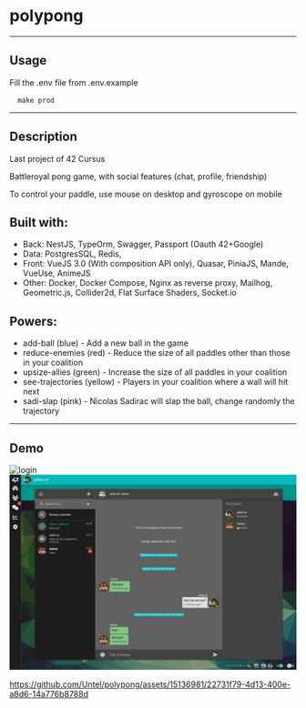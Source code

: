 # polypong
---

## Usage

Fill the .env file from .env.example
```
  make prod
```
---

## Description
Last project of 42 Cursus

Battleroyal pong game, with social features (chat, profile, friendship)

To control your paddle, use mouse on desktop and gyroscope on mobile

## Built with:
  - Back: NestJS, TypeOrm, Swagger, Passport (Oauth 42+Google)
  - Data: PostgresSQL, Redis,
  - Front: VueJS 3.0 (With composition API only), Quasar, PiniaJS, Mande, VueUse, AnimeJS
  - Other: Docker, Docker Compose, Nginx as reverse proxy, Mailhog, Geometric.js, Collider2d, Flat Surface Shaders, Socket.io

## Powers:
- add-ball (blue) - Add a new ball in the game
- reduce-enemies (red) - Reduce the size of all paddles other than those in your coalition
- upsize-allies (green) - Increase the size of all paddles in your coalition
- see-trajectories (yellow) - Players in your coalition where a wall will hit next
- sadi-slap (pink) - Nicolas Sadirac will slap the ball, change randomly the trajectory

---
## Demo
![login](./polypong_login.gif)
![inbox](./polypong_inbox.png)

https://github.com/Untel/polypong/assets/15136981/22731f79-4d13-400e-a8d6-14a776b8788d
